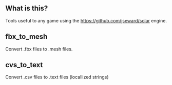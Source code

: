 What is this?
----
Tools useful to any game using the https://github.com/jseward/solar engine.

fbx_to_mesh
---
Convert .fbx files to .mesh files.

cvs_to_text
---
Convert .csv files to .text files (locallized strings)
